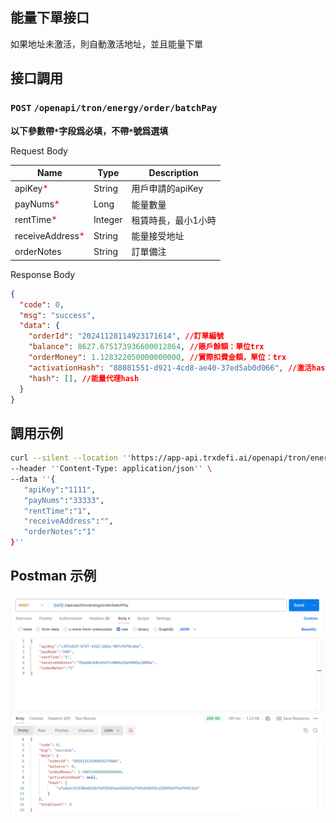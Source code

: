 ## 能量下單接口
如果地址未激活，則自動激活地址，並且能量下單

## 接口調用
### `POST` `/openapi/tron/energy/order/batchPay`
**以下參數帶`*`字段爲必填，不帶`*`號爲選填**

Request Body

| Name                                           | Type    | Description   |
|------------------------------------------------|---------|---------------|
| apiKey<span style="color:red">*</span>         | String  | 用戶申請的apiKey   |
| payNums<span style="color:red">*</span>        | Long    | 能量數量          |
| rentTime<span style="color:red">*</span>       | Integer | 租賃時長，最小1小時    |
| receiveAddress<span style="color:red">*</span> | String  | 能量接受地址        |
| orderNotes                                     | String  | 訂單備注          |



Response Body
```JSON
{
  "code": 0,
  "msg": "success",
  "data": {
    "orderId": "20241128114923171614", //訂單編號
    "balance": 8627.675173936600012864, //賬戶餘額：單位trx
    "orderMoney": 1.128322050000000000, //實際扣費金額，單位：trx
    "activationHash": "88081551-d921-4cd8-ae40-37ed5ab0d066", //激活hash
    "hash": [], //能量代理hash
  }
}

```

## 調用示例
```bash
curl --silent --location ''https://app-api.trxdefi.ai/openapi/tron/energy/order/batchPay'' \
--header ''Content-Type: application/json'' \
--data ''{
   "apiKey":"1111",
   "payNums":"33333",
   "rentTime":"1",
   "receiveAddress":"",
   "orderNotes":"1"
}''

```

## Postman 示例

![img.png](../../img/batchPay.png)

